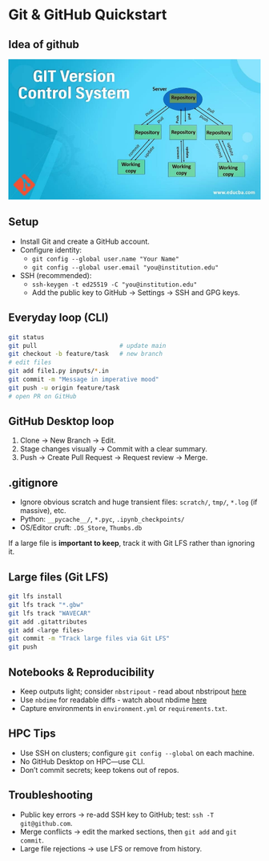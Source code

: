# Git & GitHub Quickstart

## Idea of github
![Git Overview](images/GIT-Version-Control-System.jpg)
## Setup
- Install Git and create a GitHub account.
- Configure identity:
  - `git config --global user.name "Your Name"`
  - `git config --global user.email "you@institution.edu"`
- SSH (recommended):
  - `ssh-keygen -t ed25519 -C "you@institution.edu"`
  - Add the public key to GitHub → Settings → SSH and GPG keys.

## Everyday loop (CLI)
```bash
git status
git pull                       # update main
git checkout -b feature/task   # new branch
# edit files
git add file1.py inputs/*.in
git commit -m "Message in imperative mood"
git push -u origin feature/task
# open PR on GitHub
```
## GitHub Desktop loop
1. Clone → New Branch → Edit.
2. Stage changes visually → Commit with a clear summary.
3. Push → Create Pull Request → Request review → Merge.

## .gitignore
- Ignore obvious scratch and huge transient files: `scratch/`, `tmp/`, `*.log` (if massive), etc.
- Python: `__pycache__/`, `*.pyc`, `.ipynb_checkpoints/`
- OS/Editor cruft: `.DS_Store`, `Thumbs.db`

If a large file is **important to keep**, track it with Git LFS rather than ignoring it.

## Large files (Git LFS)
```bash
git lfs install
git lfs track "*.gbw"
git lfs track "WAVECAR"
git add .gitattributes
git add <large files>
git commit -m "Track large files via Git LFS"
git push
```

## Notebooks & Reproducibility
- Keep outputs light; consider `nbstripout` - read about nbstripout [here](https://pypi.org/project/nbstripout/0.2.5/)
- Use `nbdime` for readable diffs - watch about nbdime [here](https://youtu.be/tKAmwC8ay8E?si=-UGgydIL0PItqsBX)
- Capture environments in `environment.yml` or `requirements.txt`.

## HPC Tips
- Use SSH on clusters; configure `git config --global` on each machine.
- No GitHub Desktop on HPC—use CLI.
- Don’t commit secrets; keep tokens out of repos.

## Troubleshooting
- Public key errors → re-add SSH key to GitHub; test: `ssh -T git@github.com`.
- Merge conflicts → edit the marked sections, then `git add` and `git commit`.
- Large file rejections → use LFS or remove from history.
